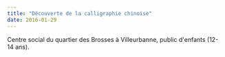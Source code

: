 ```yaml
---
title: "Découverte de la calligraphie chinoise"
date: 2016-01-29
---
```


Centre social du quartier des Brosses à Villeurbanne, public d'enfants (12-14 ans).

